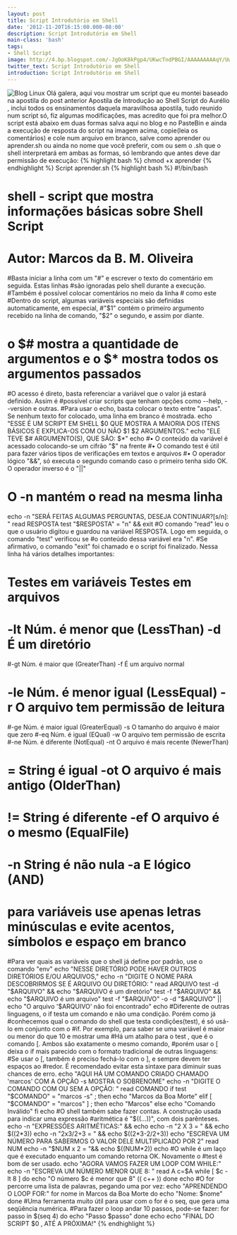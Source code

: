 ```yaml
---
layout: post
title: Script Introdutório em Shell
date: '2012-11-20T16:15:00.000-08:00'
description: Script Introdutório em Shell
main-class: 'bash'
tags:
- Shell Script
image: http://4.bp.blogspot.com/-JgOoK8kPgp4/UKwcTndPBGI/AAAAAAAAAqY/UwLyBZd84Eg/s72-c/Shell%2BScript%2BIntrodut%25C3%25B3rio.png
twitter_text: Script Introdutório em Shell
introduction: Script Introdutório em Shell
---
```

![Blog Linux](http://4.bp.blogspot.com/-JgOoK8kPgp4/UKwcTndPBGI/AAAAAAAAAqY/UwLyBZd84Eg/s400/Shell%2BScript%2BIntrodut%25C3%25B3rio.png "Blog Linux")
Olá galera, aqui vou mostrar um script que eu montei baseado na apostila do post anterior Apostila de Introdução ao Shell Script do Aurélio , inclui todos os ensinamentos daquela  maravilhosa apostila, tudo reunido num script só, fiz algumas modificações, mas acredito que foi pra melhor.O script está abaixo em duas formas salva aqui no blog e no PasteBin e ainda a execução de resposta do script na imagem acima, copie(leia os comentários) e cole num arquivo em branco, salve como aprender ou aprender.sh ou ainda no nome que você preferir, com ou sem o .sh que o shell interpretará em ambas as formas, só lembrando que antes deve dar permissão de execução:
{% highlight bash %}
chmod +x aprender
{% endhighlight %} 
Script aprender.sh
{% highlight bash %}
#!/bin/bash
# shell - script que mostra informações básicas sobre Shell Script
# Autor: Marcos da B. M. Oliveira
#Basta iniciar a linha com um "#" e escrever o texto do comentário em seguida. Estas linhas
#são ignoradas pelo shell durante a execução.
#Também é possível colocar comentários no meio da linha # como este
#Dentro do script, algumas variáveis especiais são definidas automaticamente, em especial,
#"$1" contém o primeiro argumento recebido na linha de comando, "$2" o segundo, e assim por diante.
# o $# mostra a quantidade de argumentos e o $* mostra todos os argumentos passados
#O acesso é direto, basta referenciar a variável que o valor já estará definido. Assim é
#possível criar scripts que tenham opções como --help, --version e outras.
#Para usar o echo, basta colocar o texto entre "aspas". Se nenhum texto for colocado, uma linha em branco é mostrada.
echo "ESSE É UM SCRIPT EM SHELL $0 QUE MOSTRA A MAIORIA DOS ITENS BÁSICOS E EXPLICA-OS COM OU NÃO $1 $2 ARGUMENTOS."
echo "ELE TEVE $# ARGUMENTO(S), QUE SÃO: $*"
echo
#• O conteúdo da variável é acessado colocando-se um cifrão "$" na frente
#• O comando test é útil para fazer vários tipos de verificações em textos e arquivos
#• O operador lógico "&&", só executa o segundo comando caso o primeiro tenha sido OK. O operador inverso é o "||"
# O -n mantém o read na mesma linha
echo -n "SERÁ FEITAS ALGUMAS PERGUNTAS, DESEJA CONTINUAR?[s/n]: "
read RESPOSTA
test "$RESPOSTA" = "n" && exit
#O comando "read" leu o que o usuário digitou e guardou na variável RESPOSTA. Logo em seguida, o comando "test" verificou se 
#o conteúdo dessa variável era "n". 
#Se afirmativo, o comando "exit" foi chamado e o script foi finalizado. Nessa linha há vários detalhes importantes:
#            Testes em variáveis                     Testes em arquivos
# -lt Núm. é menor que (LessThan)      -d É um diretório
#-gt Núm. é maior que (GreaterThan)     -f É um arquivo normal
# -le Núm. é menor igual (LessEqual)    -r O arquivo tem permissão de leitura
#-ge Núm. é maior igual (GreaterEqual)  -s O tamanho do arquivo é maior que zero
#-eq Núm. é igual (EQual)              -w O arquivo tem permissão de escrita
#-ne Núm. é diferente (NotEqual)       -nt O arquivo é mais recente (NewerThan)
#  =  String é igual                   -ot O arquivo é mais antigo (OlderThan)
# != String é diferente                -ef O arquivo é o mesmo (EqualFile)
# -n String é não nula                 -a E lógico (AND)
# para variáveis use apenas letras minúsculas e evite acentos, símbolos e espaço em branco
#Para ver quais as variáveis que o shell já define por padrão, use o comando "env"
echo "NESSE DIRETÓRIO PODE HAVER OUTROS DIRETÓRIOS E/OU ARQUIVOS,"
echo -n "DIGITE O NOME PARA DESCOBRIRMOS SE É ARQUIVO OU DIRETÓRIO: "
read ARQUIVO
test -d "$ARQUIVO" && echo "$ARQUIVO é um diretório"
test -f "$ARQUIVO" && echo "$ARQUIVO é um arquivo"
test -f "$ARQUIVO" -o -d "$ARQUIVO" || echo "O arquivo '$ARQUIVO' não foi encontrado"
echo
#Diferente de outras linguagens, o if testa um comando e não uma condição. Porém como já
#conhecemos qual o comando do shell que testa condições(test), é só usá-lo em conjunto com o
#if. Por exemplo, para saber se uma variável é maior ou menor do que 10 e mostrar uma
#Há um atalho para o test , que é o comando [. Ambos são exatamente o mesmo comando,
#porém usar o [ deixa o if mais parecido com o formato tradicional de outras linguagens:
#Se usar o [, também é preciso fechá-lo com o ], e sempre devem ter espaços ao
#redor. É recomendado evitar esta sintaxe para diminuir suas chances de erro.
echo "AQUI HÁ UM COMANDO CRIADO CHAMADO 'marcos' COM A OPÇÃO -s MOSTRA O SOBRENOME"
echo -n "DIGITE O COMANDO COM OU SEM A OPÇÃO: "
read COMANDO
if test "$COMANDO" = "marcos -s" ; then
	echo "Marcos da Boa Morte"
elif [ "$COMANDO" = "marcos" ] ; then
	echo "Marcos"
else
	echo "Comando Inválido"
fi
echo 
#O shell também sabe fazer contas. A construção usada para indicar uma expressão
#aritmética é "$((...))", com dois parênteses.
echo -n "EXPRESSÕES ARITMÉTICAS:" && echo 
echo -n "2 X 3 = " && echo $((2*3))
echo -n "2x3/2+3 = " && echo $((2*3-2/2+3))
echo "ESCREVA UM NÚMERO PARA SABERMOS O VALOR DELE MULTIPLICADO POR 2"
read NUM
echo -n "$NUM x 2 = "&& echo $((NUM*2))
echo
#O while é um laço que é executado enquanto um comando retorna OK. Novamente o
#test é bom de ser usado.
echo "AGORA VAMOS FAZER UM LOOP COM WHILE:"
echo -n "ESCREVA UM NÚMERO MENOR QUE 8: "
read A
c=$A
while [ $c -lt 8 ]
do
	echo "O número $c é menor que 8"
	(( c++ ))
done
echo 
#O for percorre uma lista de palavras, pegando uma por vez:
echo "APRENDENDO O LOOP FOR:"
for nome in Marcos da Boa Morte
do
      echo "Nome: $nome"
done
#Uma ferramenta muito útil para usar com o for é o seq, que gera uma seqüência numérica.
#Para fazer o loop andar 10 passos, pode-se fazer:
for passo in $(seq 4)
  do
  	echo "Passo $passo"
done
echo
echo "FINAL DO SCRIPT $0 , ATÉ A PRÓXIMA!"
{% endhighlight %} 
